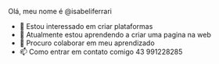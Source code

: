 Olá, meu nome é @isabeliferrari
- 👀 Estou interessado em criar plataformas
- 🌱 Atualmente estou aprendendo a criar uma pagina na web
- 💞️ Procuro colaborar em meu aprendizado
- 📫 Como entrar em contato comigo 43 991228285
